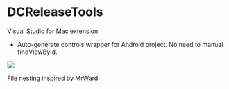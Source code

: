 # DCReleaseTools
Visual Studio for Mac extension

- Auto-generate controls wrapper for Android project. No need to manual findViewById.

<img src="https://media.giphy.com/media/9uIvL2yFxYSGAQGXQr/giphy.gif"/>

File nesting inspired by [MrWard](https://github.com/mrward/FileNesting) 
